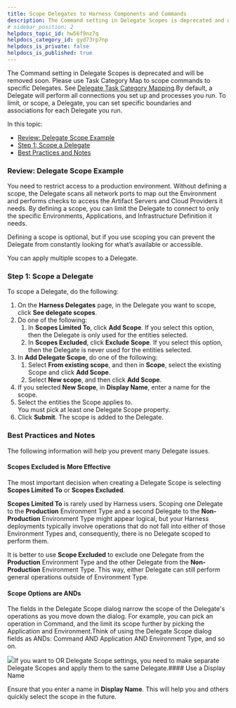 ```yaml
---
title: Scope Delegates to Harness Components and Commands
description: The Command setting in Delegate Scopes is deprecated and will be removed soon. Please use Task Category Map to scope commands to specific Delegates. See Delegate Task Category Mapping. By default, a…
# sidebar_position: 2
helpdocs_topic_id: hw56f9nz7q
helpdocs_category_id: gyd73rp7np
helpdocs_is_private: false
helpdocs_is_published: true
---
```


The Command setting in Delegate Scopes is deprecated and will be removed soon. Please use Task Category Map to scope commands to specific Delegates. See [Delegate Task Category Mapping](/article/nzuhppobyg-map-tasks-to-delegates-and-profiles).By default, a Delegate will perform all connections you set up and processes you run. To limit, or scope, a Delegate, you can set specific boundaries and associations for each Delegate you run.

In this topic:

* [Review: Delegate Scope Example](#review_delegate_scope_example)
* [Step 1: Scope a Delegate](#step_1_scope_a_delegate)
* [Best Practices and Notes](#best_practices_and_notes)

### Review: Delegate Scope Example

You need to restrict access to a production environment. Without defining a scope, the Delegate scans all network ports to map out the Environment and performs checks to access the Artifact Servers and Cloud Providers it needs. By defining a scope, you can limit the Delegate to connect to only the specific Environments, Applications, and Infrastructure Definition it needs. 

Defining a scope is optional, but if you use scoping you can prevent the Delegate from constantly looking for what’s available or accessible.

You can apply multiple scopes to a Delegate.

### Step 1: Scope a Delegate

To scope a Delegate, do the following:

1. On the **Harness Delegates** page, in the Delegate you want to scope, click **See delegate scopes**.
2. Do one of the following:
	1. In **Scopes Limited To**, click **Add Scope**. If you select this option, then the Delegate is only used for the entities selected.
	2. In **Scopes Excluded**, click **Exclude Scope**. If you select this option, then the Delegate is never used for the entities selected.
3. In **Add Delegate Scope**, do one of the following:
	1. Select **From existing scope**, and then in **Scope**, select the existing Scope and click **Add Scope**.
	2. Select **New scope**, and then click **Add Scope**.
4. If you selected **New Scope**, in **Display Name**, enter a name for the scope.
5. Select the entities the Scope applies to.  
You must pick at least one Delegate Scope property.
6. Click **Submit**. The scope is added to the Delegate.

### Best Practices and Notes

The following information will help you prevent many Delegate issues.

#### Scopes Excluded is More Effective

The most important decision when creating a Delegate Scope is selecting **Scopes Limited To** or **Scopes Excluded**.

**Scopes Limited To** is rarely used by Harness users. Scoping one Delegate to the **Production** Environment Type and a second Delegate to the **Non-Production** Environment Type might appear logical, but your Harness deployments typically involve operations that do not fall into either of those Environment Types and, consequently, there is no Delegate scoped to perform them.

It is better to use **Scope Excluded** to exclude one Delegate from the **Production** Environment Type and the other Delegate from the **Non-Production** Environment Type. This way, either Delegate can still perform general operations outside of Environment Type.

#### Scope Options are ANDs

The fields in the Delegate Scope dialog narrow the scope of the Delegate's operations as you move down the dialog. For example, you can pick an operation in Command, and the limit its scope further by picking the Application and Environment.Think of using the Delegate Scope dialog fields as ANDs: Command AND Application AND Environment Type, and so on.

![](https://files.helpdocs.io/kw8ldg1itf/articles/h9tkwmkrm7/1582920567776/image.png)If you want to OR Delegate Scope settings, you need to make separate Delegate Scopes and apply them to the same Delegate.#### Use a Display Name

Ensure that you enter a name in **Display Name**. This will help you and others quickly select the scope in the future.

